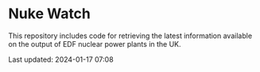 # Nuke Watch

This repository includes code for retrieving the latest information available on the output of EDF nuclear power plants in the UK.

Last updated: 2024-01-17 07:08